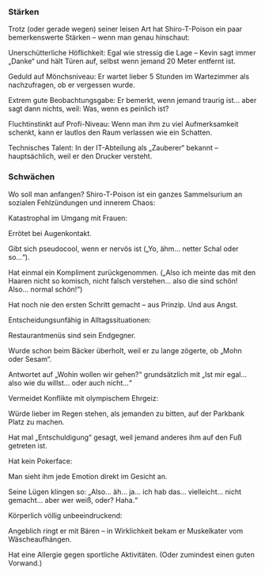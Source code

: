 ### Stärken
Trotz (oder gerade wegen) seiner leisen Art hat Shiro-T-Poison ein paar bemerkenswerte Stärken – wenn man genau hinschaut:

Unerschütterliche Höflichkeit: Egal wie stressig die Lage – Kevin sagt immer „Danke“ und hält Türen auf, selbst wenn jemand 20 Meter entfernt ist.

Geduld auf Mönchsniveau: Er wartet lieber 5 Stunden im Wartezimmer als nachzufragen, ob er vergessen wurde.

Extrem gute Beobachtungsgabe: Er bemerkt, wenn jemand traurig ist… aber sagt dann nichts, weil: Was, wenn es peinlich ist?

Fluchtinstinkt auf Profi-Niveau: Wenn man ihm zu viel Aufmerksamkeit schenkt, kann er lautlos den Raum verlassen wie ein Schatten.

Technisches Talent: In der IT-Abteilung als „Zauberer“ bekannt – hauptsächlich, weil er den Drucker versteht.

### Schwächen
Wo soll man anfangen? Shiro-T-Poison ist ein ganzes Sammelsurium an sozialen Fehlzündungen und innerem Chaos:

Katastrophal im Umgang mit Frauen:

Errötet bei Augenkontakt.

Gibt sich pseudocool, wenn er nervös ist („Yo, ähm… netter Schal oder so…“).

Hat einmal ein Kompliment zurückgenommen. („Also ich meinte das mit den Haaren nicht so komisch, nicht falsch verstehen… also die sind schön! Also… normal schön!“)

Hat noch nie den ersten Schritt gemacht – aus Prinzip. Und aus Angst.

Entscheidungsunfähig in Alltagssituationen:

Restaurantmenüs sind sein Endgegner.

Wurde schon beim Bäcker überholt, weil er zu lange zögerte, ob „Mohn oder Sesam“.

Antwortet auf „Wohin wollen wir gehen?“ grundsätzlich mit „Ist mir egal… also wie du willst… oder auch nicht…“

Vermeidet Konflikte mit olympischem Ehrgeiz:

Würde lieber im Regen stehen, als jemanden zu bitten, auf der Parkbank Platz zu machen.

Hat mal „Entschuldigung“ gesagt, weil jemand anderes ihm auf den Fuß getreten ist.

Hat kein Pokerface:

Man sieht ihm jede Emotion direkt im Gesicht an.

Seine Lügen klingen so: „Also… äh… ja… ich hab das… vielleicht… nicht gemacht… aber wer weiß, oder? Haha.“

Körperlich völlig unbeeindruckend:

Angeblich ringt er mit Bären – in Wirklichkeit bekam er Muskelkater vom Wäscheaufhängen.

Hat eine Allergie gegen sportliche Aktivitäten. (Oder zumindest einen guten Vorwand.)
